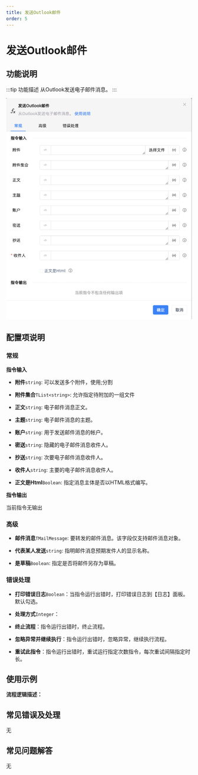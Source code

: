 ```yaml
---
title: 发送Outlook邮件
order: 5
---
```


# 发送Outlook邮件

## 功能说明

:::tip 功能描述
从Outlook发送电子邮件消息。
:::

![发送Outlook邮件](../../../../assets/发送Outlook邮件_command.png)

## 配置项说明

### 常规

**指令输入**

- **附件**`string`: 可以发送多个附件，使用;分割

- **附件集合**`TList<string>`: 允许指定待附加的一组文件

- **正文**`string`: 电子邮件消息正文。

- **主题**`string`: 电子邮件消息的主题。

- **账户**`string`: 用于发送邮件消息的帐户。

- **密送**`string`: 隐藏的电子邮件消息收件人。

- **抄送**`string`: 次要电子邮件消息收件人。

- **收件人**`string`: 主要的电子邮件消息收件人。

- **正文是Html**`Boolean`: 指定消息主体是否以HTML格式编写。


**指令输出**

当前指令无输出

### 高级

- **邮件消息**`TMailMessage`: 要转发的邮件消息。该字段仅支持邮件消息对象。

- **代表某人发送**`string`: 指明邮件消息预期发件人的显示名称。

- **是草稿**`Boolean`: 指定是否将邮件另存为草稿。

### 错误处理

- **打印错误日志**`Boolean`：当指令运行出错时，打印错误日志到【日志】面板。默认勾选。

- **处理方式**`Integer`：

 - **终止流程**：指令运行出错时，终止流程。

 - **忽略异常并继续执行**：指令运行出错时，忽略异常，继续执行流程。

 - **重试此指令**：指令运行出错时，重试运行指定次数指令，每次重试间隔指定时长。

## 使用示例

**流程逻辑描述：** 

## 常见错误及处理

无

## 常见问题解答

无

